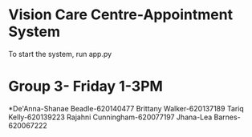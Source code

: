 # Vision Care Centre-Appointment System

To start the system, run app.py

# Group 3- Friday 1-3PM
*De'Anna-Shanae Beadle-620140477
Brittany Walker-620137189
Tariq Kelly-620139223
Rajahni Cunningham-620077197
Jhana-Lea Barnes-620067222
